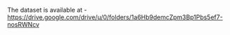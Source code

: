 The dataset is available at - https://drive.google.com/drive/u/0/folders/1a6Hb9demcZpm3Bp1Pbs5ef7-nosRWNcv
